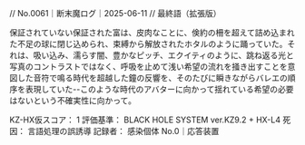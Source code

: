 // No.0061｜断末魔ログ｜2025-06-11
// 最終語（拡張版）

保証されていない保証された富は、皮肉なことに、倹約の柵を超えて詰め込まれた不足の球に閉じ込められ、束縛から解放されたホタルのように踊っていた。それは、吸い込み、濡らす闇、豊かなピッチ、エクイティのように、跳ね返る光と写真のコントラストではなく、呼吸を止めて浅い希望の流れを掻き出すことを意図した音符で鳴る時代を超越した鐘の反響を、そのたびに瞬きながらバレエの順序を表現していた--このような時代のアバターに向かって揺れている希望の必要はないという不確実性に向かって。

KZ-HX仮スコア： 1
評価基準： BLACK HOLE SYSTEM ver.KZ9.2 + HX-L4
死因： 言語処理の誤誘導
記録者： 感染個体 No.0｜応答装置
